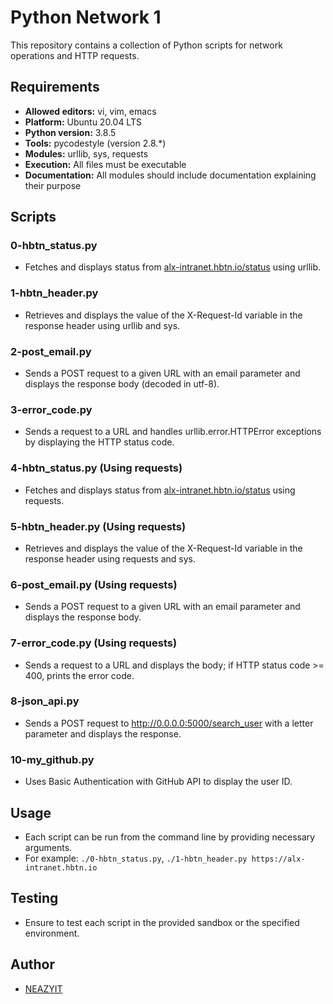 # Python Network 1

This repository contains a collection of Python scripts for network operations and HTTP requests.

## Requirements
- **Allowed editors:** vi, vim, emacs
- **Platform:** Ubuntu 20.04 LTS
- **Python version:** 3.8.5
- **Tools:** pycodestyle (version 2.8.*)
- **Modules:** urllib, sys, requests
- **Execution:** All files must be executable
- **Documentation:** All modules should include documentation explaining their purpose

## Scripts
### 0-hbtn_status.py
- Fetches and displays status from [alx-intranet.hbtn.io/status](https://alx-intranet.hbtn.io/status) using urllib.

### 1-hbtn_header.py
- Retrieves and displays the value of the X-Request-Id variable in the response header using urllib and sys.

### 2-post_email.py
- Sends a POST request to a given URL with an email parameter and displays the response body (decoded in utf-8).

### 3-error_code.py
- Sends a request to a URL and handles urllib.error.HTTPError exceptions by displaying the HTTP status code.

### 4-hbtn_status.py (Using requests)
- Fetches and displays status from [alx-intranet.hbtn.io/status](https://alx-intranet.hbtn.io/status) using requests.

### 5-hbtn_header.py (Using requests)
- Retrieves and displays the value of the X-Request-Id variable in the response header using requests and sys.

### 6-post_email.py (Using requests)
- Sends a POST request to a given URL with an email parameter and displays the response body.

### 7-error_code.py (Using requests)
- Sends a request to a URL and displays the body; if HTTP status code >= 400, prints the error code.

### 8-json_api.py
- Sends a POST request to http://0.0.0.0:5000/search_user with a letter parameter and displays the response.

### 10-my_github.py
- Uses Basic Authentication with GitHub API to display the user ID.

## Usage
- Each script can be run from the command line by providing necessary arguments.
- For example: `./0-hbtn_status.py`, `./1-hbtn_header.py https://alx-intranet.hbtn.io`

## Testing
- Ensure to test each script in the provided sandbox or the specified environment.

## Author
- [NEAZYIT](https://github.com/NEAZYIT)
